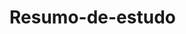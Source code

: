 # Resumo-de-estudo
<!--Front end Sumário:

1- Introdução a carreira front end. 
      ( Explicação)

2-  Aprenda a construir seu primeiro documento html: Títulos, parágrafos, imagens e links 
      (Explicação e  Projeto: Parque estadual  e Barbearia)

3- Aprenda a construir sua primeira  pagina da web estilizada:  title, meta tag description, meta tag charset, meta tag Robots, viewport, adicionando estilos css.
      ( Projeto: Livro - Utilização de Css e html básico)

4-  Avance  na construção de paginas da web estilizadas: lista ordenadas, lista não ordenada, lista de definição, setores tag e classe, reaproveitando classes, agrupando setores, descendência de elementos.
      (html lista)
      (Projeto: Imobiliária e padaria)

5-  Aprenda a construir um website com imagens de fundo e efeitos de fundo: background image e color, valores relativos, definindo o tamanho dos elementos, overflow, exibindo e ocultando elementos, box-sizing, box-shadow, elementos fixos na tela, position absolute, position relative
(Projeto: Superman, Carros, pedidos de pizza)



